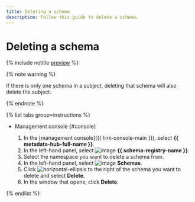 ```yaml
---
title: Deleting a schema
description: Follow this guide to delete a schema.
---
```


# Deleting a schema

{% include notitle [preview](../../_includes/note-preview.md) %}

{% note warning %}

If there is only one schema in a subject, deleting that schema will also delete the subject.

{% endnote %}

{% list tabs group=instructions %}

- Management console {#console}
  
  1. In the [management console]({{ link-console-main }}), select **{{ metadata-hub-full-name }}**.
  1. In the left-hand panel, select ![image](../../_assets/console-icons/layout-cells.svg) **{{ schema-registry-name }}**.
  1. Select the namespace you want to delete a schema from.
  1. In the left-hand panel, select ![image](../../_assets/console-icons/branches-down.svg) **Schemas**.
  1. Click ![horizontal-ellipsis](../../_assets/horizontal-ellipsis.svg) to the right of the schema you want to delete and select **Delete**.
  1. In the window that opens, click **Delete**.

{% endlist %}

